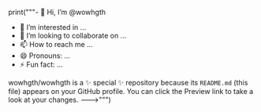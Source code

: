 print("""- 👋 Hi, I’m @wowhgth
- 👀 I’m interested in ...
- 💞️ I’m looking to collaborate on ...
- 📫 How to reach me ...
- 😄 Pronouns: ...
- ⚡ Fun fact: ...

wowhgth/wowhgth is a ✨ special ✨ repository because its `README.md` (this file) appears on your GitHub profile.
You can click the Preview link to take a look at your changes.
--->""")
